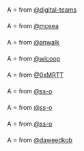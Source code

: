 A :star: from [@digital-teams](https://github.com/digital-teams)

A :star: from [@mceea](https://github.com/mceea)

A :star: from [@anwalk](https://github.com/anwalk)

A :star: from [@wicoop](https://github.com/wicoop)

A :star: from [@0xMRTT](https://github.com/0xMRTT)

A :star: from [@ss-o](https://github.com/ss-o)

A :star: from [@ss-o](https://github.com/ss-o)

A :star: from [@ss-o](https://github.com/ss-o)

A :star: from [@daweedkob](https://github.com/daweedkob)
